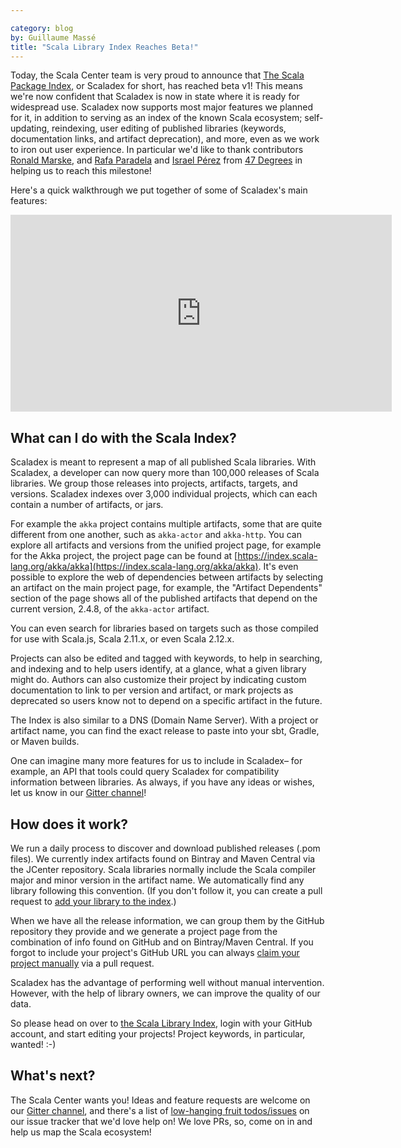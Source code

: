 ```yaml
---

category: blog
by: Guillaume Massé
title: "Scala Library Index Reaches Beta!"
---
```


Today, the Scala Center team is very proud to announce that [The Scala Package Index](https://index.scala-lang.org/), or Scaladex for short, has reached beta v1! This means we're now confident that Scaladex is now in state where it is ready for widespread use. Scaladex now supports most major features we planned for it, in addition to serving as an index of the known Scala ecosystem; self-updating, reindexing, user editing of published libraries (keywords, documentation links, and artifact deprecation), and more, even as we work to iron out user experience. In particular we'd like to thank contributors [Ronald Marske](https://github.com/Scyks), and [Rafa Paradela](https://github.com/rafaparadela) and [Israel Pérez](https://github.com/israelperezglez) from [47 Degrees](https://www.47deg.com/) in helping us to reach this milestone!

Here's a quick walkthrough we put together of some of Scaladex's main features:

<iframe width="610" height="315" src="https://www.youtube.com/embed/TBoJivIJsbU" frameborder="0" allowfullscreen></iframe>

## What can I do with the Scala Index?

Scaladex is meant to represent a map of all published Scala libraries. With Scaladex, a developer can now query more than 100,000 releases of Scala libraries. We group those releases into projects, artifacts, targets, and versions. Scaladex indexes over 3,000 individual projects, which can each contain a number of artifacts, or jars.

For example the `akka` project contains multiple artifacts, some that are quite different from one another, such as `akka-actor` and `akka-http`. You can explore all artifacts and versions from the unified project page, for example for the Akka project, the project page can be found at [https://index.scala-lang.org/akka/akka](https://index.scala-lang.org/akka/akka). It's even possible to explore the web of dependencies between artifacts by selecting an artifact on the main project page, for example, the "Artifact Dependents" section of the page shows all of the published artifacts that depend on the current version, 2.4.8, of the `akka-actor` artifact.

You can even search for libraries based on targets such as those compiled for use with Scala.js, Scala 2.11.x, or even Scala 2.12.x.

Projects can also be edited and tagged with keywords, to help in searching, and indexing and to help users identify, at a glance, what a given library might do. Authors can also customize their project by indicating custom documentation to link to per version and artifact, or mark projects as deprecated so users know not to depend on a specific artifact in the future.

The Index is also similar to a DNS (Domain Name Server). With a project or artifact name, you can find the exact release to paste into your sbt, Gradle, or Maven builds.

One can imagine many more features for us to include in Scaladex– for example, an API that tools could query Scaladex for compatibility information between libraries. As always, if you have any ideas or wishes, let us know in our [Gitter channel](https://gitter.im/scalacenter/scaladex)!

## How does it work?

We run a daily process to discover and download published releases (.pom files). We currently index artifacts found on Bintray and Maven Central via the JCenter repository. Scala libraries normally include the Scala compiler major and minor version in the artifact name. We automatically find any library following this convention. (If you don't follow it, you can create a pull request to [add your library to the index](https://github.com/scalacenter/scaladex-data/edit/master/non-standard.json).)

When we have all the release information, we can group them by the GitHub repository they provide and we generate a project page from the combination of info found on GitHub and on Bintray/Maven Central. If you forgot to include your project's GitHub URL you can always [claim your project manually](https://github.com/scalacenter/scaladex-data/edit/master/claims.json) via a pull request.

Scaladex has the advantage of performing well without manual intervention. However, with the help of library owners, we can improve the quality of our data.

So please head on over to [the Scala Library Index](https://index.scala-lang.org/), login with your GitHub account, and start editing your projects! Project keywords, in particular, wanted! :-)

## What's next?

The Scala Center wants you! Ideas and feature requests are welcome on our [Gitter channel](https://gitter.im/scalacenter/scaladex), and there's a list of [low-hanging fruit todos/issues](https://github.com/scalacenter/scaladex/issues?q=is:open+is:issue+label:v2) on our issue tracker that we'd love help on! We love PRs, so, come on in and help us map the Scala ecosystem!

